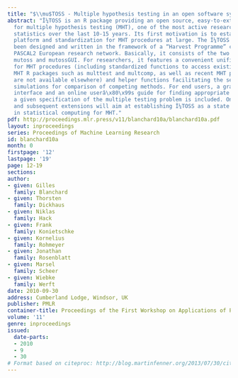 ```yaml
---
title: "$\\mu$TOSS - Multiple hypothesis testing in an open software system"
abstract: "Î¼TOSS is an R package providing an open source, easy-to-extend platform
  for multiple hypothesis testing (MHT), one of the most active research fields in
  statistics over the last 10-15 years. Its first motivation is to establish a common
  platform and standardization for MHT procedures at large. The Î¼TOSS software has
  been designed and written in the framework of a “Harvest Programme” call of the
  PASCAL2 European research network. Basically, it consists of the two R packages
  mutoss and mutossGUI. For researchers, it features a convenient unification of interfaces
  for MHT procedures (including standardized functions to access existing specific
  MHT R packages such as multtest and multcomp, as well as recent MHT procedures that
  are not available elsewhere) and helper functions facilitating the setup of benchmark
  simulations for comparison of competing methods. For end users, a graphical user
  interface and an online userâ\x80\x99s guide for finding appropriate methods for
  a given specification of the multiple testing problem is included. Ongoing maintenance
  and subsequent extensions will aim at establishing Î¼TOSS as a state of the art
  in statistical computing for MHT."
pdf: http://proceedings.mlr.press/v11/blanchard10a/blanchard10a.pdf
layout: inproceedings
series: Proceedings of Machine Learning Research
id: blanchard10a
month: 0
firstpage: '12'
lastpage: '19'
page: 12-19
sections: 
author:
- given: Gilles
  family: Blanchard
- given: Thorsten
  family: Dickhaus
- given: Niklas
  family: Hack
- given: Frank
  family: Konietschke
- given: Kornelius
  family: Rohmeyer
- given: Jonathan
  family: Rosenblatt
- given: Marsel
  family: Scheer
- given: Wiebke
  family: Werft
date: 2010-09-30
address: Cumberland Lodge, Windsor, UK
publisher: PMLR
container-title: Proceedings of the First Workshop on Applications of Pattern Analysis
volume: '11'
genre: inproceedings
issued:
  date-parts:
  - 2010
  - 9
  - 30
# Format based on citeproc: http://blog.martinfenner.org/2013/07/30/citeproc-yaml-for-bibliographies/
---
```

